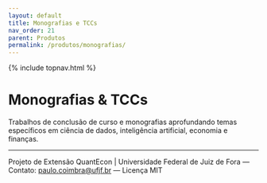 ```yaml
---
layout: default
title: Monografias e TCCs
nav_order: 21
parent: Produtos
permalink: /produtos/monografias/
---
```


{% include topnav.html %}

# Monografias & TCCs
Trabalhos de conclusão de curso e monografias aprofundando temas específicos em ciência de dados, inteligência artificial, economia e finanças.

---

<p class="qe-footer">
  Projeto de Extensão QuantEcon | Universidade Federal de Juiz de Fora — 
  Contato: <a href="mailto:paulo.coimbra@ufjf.br">paulo.coimbra@ufjf.br</a> — Licença MIT
</p>
